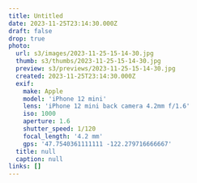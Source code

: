 ```yaml
---
title: Untitled
date: 2023-11-25T23:14:30.000Z
draft: false
drop: true
photo:
  url: s3/images/2023-11-25-15-14-30.jpg
  thumb: s3/thumbs/2023-11-25-15-14-30.jpg
  preview: s3/previews/2023-11-25-15-14-30.jpg
  created: 2023-11-25T23:14:30.000Z
  exif:
    make: Apple
    model: 'iPhone 12 mini'
    lens: 'iPhone 12 mini back camera 4.2mm f/1.6'
    iso: 1000
    aperture: 1.6
    shutter_speed: 1/120
    focal_length: '4.2 mm'
    gps: '47.7540361111111 -122.279716666667'
  title: null
  caption: null
links: []
---
```

